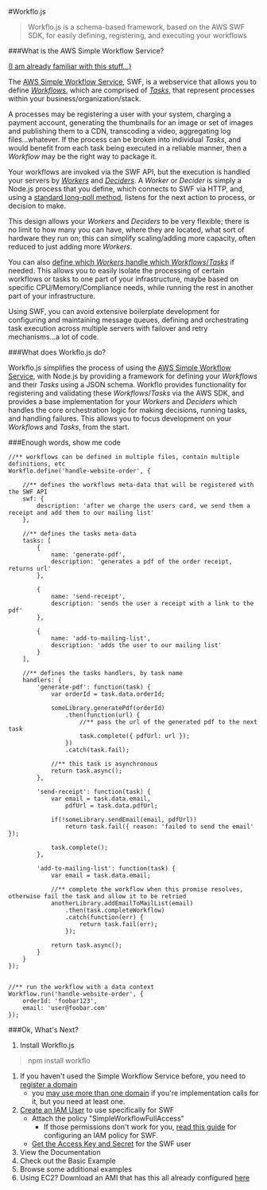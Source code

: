 #Workflo.js

>Workflo.js is a schema-based framework, based on the AWS SWF SDK, for easily defining, registering, and executing your workflows


###What is the AWS Simple Workflow Service?

[(I am already familiar with this stuff...)](#What-does-Workflo.js-do)

The [AWS Simple Workflow Service](http://docs.aws.amazon.com/AWSJavaScriptSDK/latest/AWS/SWF.html), SWF, is a webservice that allows you to define [_Workflows_](http://docs.aws.amazon.com/amazonswf/latest/developerguide/swf-dev-about-workflows.html), which are comprised of [_Tasks_](http://docs.aws.amazon.com/amazonswf/latest/developerguide/swf-dev-tasks.html), that represent processes within your business/organization/stack.  

A processes may be registering a user with your system, charging a payment account, generating the thumbnails for an image or set of images and publishing them to a CDN, transcoding a video, aggregating log files...whatever.  If the process can be broken into individual _Tasks_, and would benefit from each task being executed in a reliable manner, then a _Workflow_ may be the right way to package it.

Your workflows are invoked via the SWF API, but the execution is handled your servers by [_Workers_](http://docs.aws.amazon.com/amazonswf/latest/developerguide/swf-dg-develop-activity.html) and [_Deciders_](http://docs.aws.amazon.com/amazonswf/latest/developerguide/swf-dg-dev-deciders.html).  A _Worker_ or _Decider_ is simply a Node.js process that you define, which connects to SWF via HTTP, and, using a [standard long-poll method](http://docs.aws.amazon.com/amazonswf/latest/developerguide/swf-dev-comm-proto.html), listens for the next action to process, or decision to make.

This design allows your _Workers_ and _Deciders_ to be very flexible; there is no limit to how many you can have, where they are located, what sort of hardware they run on; this can simplify scaling/adding more capacity, often reduced to just adding more _Workers_. 

You can also [define which _Workers_ handle which _Workflows_/_Tasks_](http://docs.aws.amazon.com/amazonswf/latest/developerguide/swf-dev-task-lists.html) if needed.  This allows you to easily isolate the processing of certain workflows or tasks to one part of your infrastructure, maybe based on specific CPU/Memory/Compliance needs, while running the rest in another part of your infrastructure.  

Using SWF, you can avoid extensive boilerplate development for configuring and maintaining message queues, defining and orchestrating task execution across multiple servers with failover and retry mechanisms...a lot of code.

###What does Workflo.js do?

Workflo.js simplifies the process of using the [AWS Simple Workflow Service](http://docs.aws.amazon.com/AWSJavaScriptSDK/latest/AWS/SWF.html), with Node.js by providing a framework for defining your _Workflows_ and their _Tasks_ using a JSON schema.  Workflo provides functionality for registering and validating these _Workflows_/_Tasks_ via the AWS SDK, and provides a base implementation for your _Workers_ and _Deciders_ which handles the core orchestration logic for making decisions, running tasks, and handling failures.  This allows you to focus development on your _Workflows_ and _Tasks_, from the start.


###Enough words, show me code
```
//** workflows can be defined in multiple files, contain multiple definitions, etc
Workflo.define('handle-website-order', {

    //** defines the workflows meta-data that will be registered with the SWF API
    swf: {
        description: 'after we charge the users card, we send them a receipt and add them to our mailing list'
    },

    //** defines the tasks meta-data
    tasks: [
        { 
            name: 'generate-pdf',
            description: 'generates a pdf of the order receipt, returns url'
        },

        { 
            name: 'send-receipt',
            description: 'sends the user a receipt with a link to the pdf'
        },

        {
            name: 'add-to-mailing-list',
            description: 'adds the user to our mailing list'
        }
    ],

    //** defines the tasks handlers, by task name
    handlers: {
        'generate-pdf': function(task) {
            var orderId = task.data.orderId;

            someLibrary.generatePdf(orderId)
                .then(function(url) {
                    //** pass the url of the generated pdf to the next task
                    task.complete({ pdfUrl: url });
                })
                .catch(task.fail);

            //** this task is asynchronous
            return task.async();
        },

        'send-receipt': function(task) {
            var email = task.data.email,
                pdfUrl = task.data.pdfUrl;

            if(!someLibrary.sendEmail(email, pdfUrl))
                return task.fail({ reason: 'failed to send the email' });
        
            task.complete();
        },

        'add-to-mailing-list': function(task) {
            var email = task.data.email;

            //** complete the workflow when this promise resolves, otherwise fail the task and allow it to be retried
            anotherLibrary.addEmailToMailList(email)
                .then(task.completeWorkflow)
                .catch(function(err) {
                    return task.fail(err);
                });
        
            return task.async();
        }
    }
});


//** run the workflow with a data context
Workflow.run('handle-website-order', {
    orderId: 'foobar123',
    email: 'user@foobar.com'
});

```

###Ok, What's Next?
1. Install Workflo.js
> npm install workflo

1. If you haven't used the Simple Workflow Service before, you need to [register a domain](http://docs.aws.amazon.com/amazonswf/latest/developerguide/swf-dg-register-domain-console.html)
   - you [may use more than one domain](http://docs.aws.amazon.com/amazonswf/latest/developerguide/swf-dev-domain.html) if you're implementation calls for it, but you need at least one.
1. [Create an IAM User](http://docs.aws.amazon.com/IAM/latest/UserGuide/Using_SettingUpUser.html) to use specifically for SWF
   - Attach the policy "SimpleWorkflowFullAccess"
     - If those permissions don't work for you, [read this guide](http://docs.aws.amazon.com/amazonswf/latest/developerguide/swf-dev-iam.html) for configuring an IAM policy for SWF.
   - [Get the Access Key and Secret](http://docs.aws.amazon.com/IAM/latest/UserGuide/ManagingCredentials.html) for the SWF user
1. View the Documentation
1. Check out the Basic Example
1. Browse some additional examples
1. Using EC2?  Download an AMI that has this all already configured [here]()


